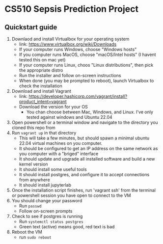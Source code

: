 # CS510 Sepsis Prediction Project

## Quickstart guide

1. Downlaod and install Virtualbox for your operating system
    - link: https://www.virtualbox.org/wiki/Downloads
    - If your computer runs Windows, choose "Windows hosts"
    - If you computer runs MacOS, choose "macOS/Intel hosts" (I havent tested this on mac yet)
    - If your computer runs Linux, choos "Linux distributions", then pick the appropriate distro
    - Run the installer and follow on-screen instructions
    - When done (you may be prompted to reboot), launch Virtualbox to check the installation
2. Download and install Vagrant
    - link: https://developer.hashicorp.com/vagrant/install?product_intent=vagrant
    - Download the version for your OS
        - You chan choose between Mac, Windows, and Linux. I've only tested against windows and Ubuntu 22.04
3. Open powershell or a terminal window and navigate to the directory you cloned this repo from
4. Run `vagrant up` in that directory
    - This will take a few minutes, but should spawn a minimal ubuntu 22.04 virtual machines on you computer. 
    - It should be configured to get an IP address on the same network as you computer with a "briged" interface
    - It should update and upgrade all installed software and build a new kernel version
    - It should install some useful tools
    - It should install postgres, and configure it to accept connections from anywhere
    - It should install jupyterlab
5. Once the installation script finishes, run 'vagrant ssh' from the terminal or powershell session you have open to connect to the VM
6. You should change your password 
    - Run `passwd` 
    - Follow on-screen prompts
7. Check to see if postgres is running
    - Run `systemctl status postgres`
    - Green text (active) means good, red text is bad
8. Reboot the VM
    - run `sudo reboot`



